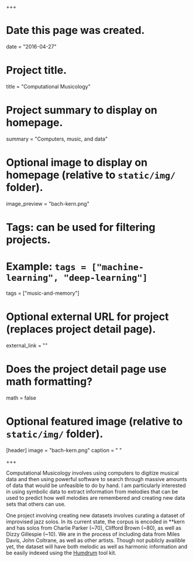 +++
# Date this page was created.
date = "2016-04-27"

# Project title.
title = "Computational Musicology"

# Project summary to display on homepage.
summary = "Computers, music, and data"

# Optional image to display on homepage (relative to `static/img/` folder).
image_preview = "bach-kern.png"

# Tags: can be used for filtering projects.
# Example: `tags = ["machine-learning", "deep-learning"]`
tags = ["music-and-memory"]

# Optional external URL for project (replaces project detail page).
external_link = ""

# Does the project detail page use math formatting?
math = false

# Optional featured image (relative to `static/img/` folder).
[header]
image = "bach-kern.png"
caption = " "

+++

Computational Musicology involves using computers to digitize musical data and then using powerful software to search through massive amounts of data that would be unfeasible to do by hand. I am particularly interested in using symbolic data to extract information from melodies that can be used to predict how well melodies are remembered and creating new data sets that others can use.

One project involving creating new datasets involves curating a dataset of improvised jazz solos.
In its current state, the corpus is encoded in **kern and has solos from Charlie Parker (~70), Clifford Brown (~80), as well as Dizzy Gillespie (~10).
We are in the process of including data from Miles Davis, John Coltrane, as well as other artists.
Though not publicly availible yet, the dataset will have both melodic as well as harmonic information and be easily indexed using the [Humdrum](http://www.humdrum.org/) tool kit.


